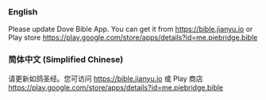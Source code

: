 ### English
Please update Dove Bible App. You can get it from https://bible.jianyu.io or Play store https://play.google.com/store/apps/details?id=me.piebridge.bible

### 简体中文 (Simplified Chinese)
请更新如鸽圣经。您可访问 https://bible.jianyu.io 或 Play 商店 https://play.google.com/store/apps/details?id=me.piebridge.bible
